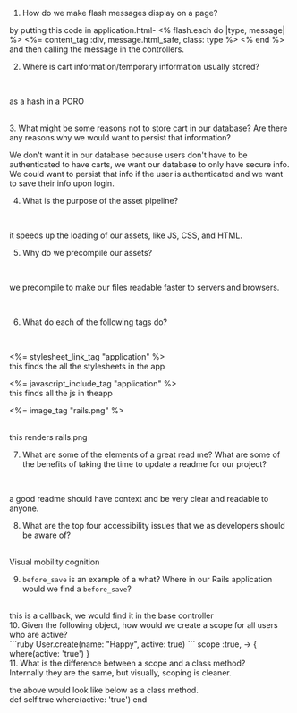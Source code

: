 1. How do we make flash messages display on a page?

  by putting this code in application.html-
      <% flash.each do |type, message| %>
      <%= content_tag :div, message.html_safe, class: type %>
    <% end %>
  and then calling the message in the controllers.

2. Where is cart information/temporary information usually stored?
<br>

as a hash in a PORO

<br>
3. What might be some reasons not to store cart in our database? Are there any reasons why we would want to persist that information?
<br>

We don't want it in our database because users don't have to be authenticated to have carts, we want our database to only have secure info. We could want to persist that info if the user is authenticated and we want to save their info upon login.
<br>

4. What is the purpose of the asset pipeline?
<br>

it speeds up the loading of our assets, like JS, CSS, and HTML.
<br>

5. Why do we precompile our assets?
<br>

we precompile to make our files readable faster to servers and browsers.

<br>


6. What do each of the following tags do?
<br>


<%= stylesheet_link_tag "application" %>
<br>
this finds the all the stylesheets in the app
<br>

<%= javascript_include_tag "application" %>
<br>
this finds all the js in theapp
<br>


<%= image_tag "rails.png" %>

<br>
this renders rails.png
<br>


7. What are some of the elements of a great read me? What are some of the benefits of taking the time to update a readme for our project?
<br>

a good readme should have context and be very clear and readable to anyone.
<br>

8. What are the top four accessibility issues that we as developers should be aware of?
<br>
Visual
mobility
cognition

<br>


9. `before_save` is an example of a what? Where in our Rails application would we find a `before_save`?
<br>
this is a callback,
we would find it in the base controller
<br>
10. Given the following object, how would we create a scope for all users who are active?
<br>
```ruby
User.create(name: "Happy", active: true)
```
  scope :true, -> { where(active: 'true') }

<br>
11. What is the difference between a scope and a class method?
<br>
Internally they are the same, but visually, scoping is cleaner.

the above would look like below as a class method.
<br>
def self.true
  where(active: 'true')
end
